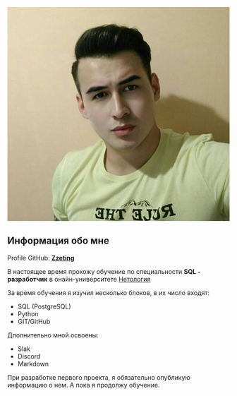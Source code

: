 ![me](/img/me.jpg)

## Информация обо мне

Profile GitHub: [**Zzeting**](https://github.com/Zzeting)

В настоящее время прохожу обучение по специальности **SQL - разработчик** в онайн-университете [Нетология](https://netology.ru/)

За время обучения я изучил несколько блоков, в их число входят:

- SQL (PostgreSQL)
- Python
- GIT/GitHub

Дполнительно мной освоены:

- Slak
- Discord
- Markdown

При разработке первого проекта, я обязательно опубликую информацию о нем. А пока я продолжу обучение.
